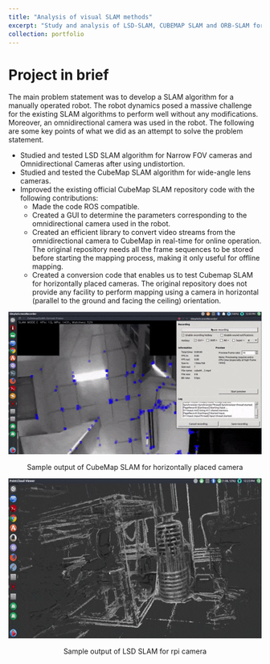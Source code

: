```yaml
---
title: "Analysis of visual SLAM methods"
excerpt: "Study and analysis of LSD-SLAM, CUBEMAP SLAM and ORB-SLAM for omnidirectional cameras<br/><img src='/images/SLAM.gif'>"
collection: portfolio
---
```


Project in brief
================

The main problem statement was to develop a SLAM algorithm for a manually operated robot. The robot dynamics posed a massive challenge for the existing SLAM algorithms to perform well without any modifications. Moreover, an omnidirectional camera was used in the robot.
The following are some key points of what we did as an attempt to solve the problem statement.

* Studied and tested LSD SLAM algorithm for Narrow FOV cameras and Omnidirectional Cameras after using undistortion.
* Studied and tested the CubeMap SLAM algorithm for wide-angle lens cameras.
* Improved the existing official CubeMap SLAM repository code with the following contributions:
  * Made the code ROS compatible.
  * Created a GUI to determine the parameters corresponding to the omnidirectional camera used in the robot.
  * Created an efficient library to convert video streams from the omnidirectional camera to CubeMap in real-time for online operation. The original repository needs all the frame sequences to be stored before starting the mapping process, making it only useful for offline mapping.
  * Created a conversion code that enables us to test Cubemap SLAM for horizontally placed cameras. The original repository does not provide any facility to perform mapping using a camera in horizontal (parallel to the ground and facing the ceiling) orientation.

<p align='center'>
  <img src="/images/CmapSLAM.gif">
</p>
<p align='center'>
  Sample output of CubeMap SLAM for horizontally placed camera
</p>

<p align='center'>
  <img src="/images/SLAM.gif">
</p>
<p align='center'>
  Sample output of LSD SLAM for rpi camera
</p>



